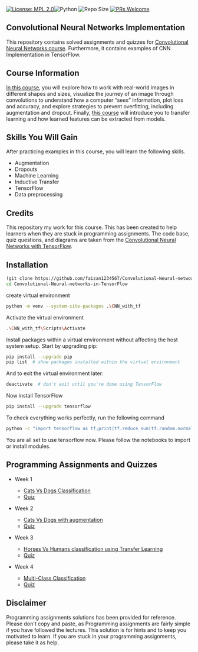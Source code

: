 

[![License: MPL 2.0](https://img.shields.io/badge/License-MPL%202.0-brightgreen.svg)](https://opensource.org/licenses/MPL-2.0)![Python](https://img.shields.io/badge/python-3.6-blue.svg)
![Repo Size](https://img.shields.io/github/repo-size/faizan1234567/Convolutional-Neural-networks-in-TensorFlow) 
[![PRs Welcome](https://img.shields.io/badge/PRs-welcome-brightgreen.svg?style=flat-square)](http://makeapullrequest.com)


## Convolutional Neural Networks Implementation
This repository contains solved assignments and quizzes for [Convolutional Neural Networks course](https://www.coursera.org/learn/convolutional-neural-networks-tensorflow).
Furthermore, it contains examples of CNN Implementation in TensorFlow.


## Course Information
[In this course](https://www.coursera.org/learn/convolutional-neural-networks-tensorflow), you will explore how to work with real-world
images in different shapes and sizes, visualize the
journey of an image through convolutions to
understand how a computer “sees” information,
plot loss and accuracy, and explore strategies
to prevent overfitting, including augmentation
and dropout. Finally, [this course](https://www.coursera.org/learn/convolutional-neural-networks-tensorflow) will
introduce you to transfer
learning and how learned features can be
extracted from models. 

## Skills You Will Gain
After practicing examples in this course, you will learn the following skills.

- Augmentation
- Dropouts
- Machine Learning
- Inductive Transfer
- TensorFlow
- Data preprocessing


## Credits
This repository my work for this course. This has
been created to help learners when they are stuck in programming assignments. The code base, quiz questions, and  diagrams are taken from the [Convolutional Neural Networks with TensorFlow](https://www.coursera.org/learn/convolutional-neural-networks-tensorflow).




## Installation
```bash
!git clone https://github.com/faizan1234567/Convolutional-Neural-networks-in-TensorFlow
cd Convolutional-Neural-networks-in-TensorFlow
``` 
create virtual environment
```bash
python -m venv --system-site-packages .\CNN_with_tf
```
Activate the virtual environment
 ```bash
.\CNN_with_tf\Scripts\Activate
 ```
 Install packages within a virtual environment without affecting the host system setup. Start by upgrading pip:
 ```bash
 pip install --upgrade pip
 pip list  # show packages installed within the virtual environment
 ```
 And to exit the virtual environment later:
```bash
deactivate  # don't exit until you're done using TensorFlow
 ```
 Now install TensorFlow
 ```bash
 pip install --upgrade tensorflow
  ```
To check everything works perfectly, run the following command
```bash
python -c "import tensorflow as tf;print(tf.reduce_sum(tf.random.normal([1000, 1000])))"
 ```
You are all set to use tensorflow now. Please follow the notebooks to import or install modules.





## Programming Assignments and Quizzes 
- Week 1 
  
  - [Cats Vs Dogs Classification](https://github.com/faizan1234567/Convolutional-Neural-networks-in-TensorFlow/blob/main/week1/Exercise_1_Cats_vs_Dogs_Question-FINAL.ipynb)
  - [Quiz](https://github.com/faizan1234567/Convolutional-Neural-networks-in-TensorFlow/tree/main/week1/quiz)

- Week 2
  
  - [Cats Vs Dogs with augmentation](https://github.com/faizan1234567/Convolutional-Neural-networks-in-TensorFlow/blob/main/week2/Exercise_2_Cats_vs_Dogs_using_augmentation_Question-FINAL.ipynb)
  - [Quiz](https://github.com/faizan1234567/Convolutional-Neural-networks-in-TensorFlow/tree/main/week2/quiz)

- Week 3

  - [Horses Vs Humans classification using Transfer Learning](https://github.com/faizan1234567/Convolutional-Neural-networks-in-TensorFlow/blob/main/week3/Exercise_3_Horses_vs_humans_using_Transfer_Learning_Question-FINAL.ipynb)
  - [Quiz](https://github.com/faizan1234567/Convolutional-Neural-networks-in-TensorFlow/tree/main/week3/quiz)

- Week 4

  - [Multi-Class Classification](https://github.com/faizan1234567/Convolutional-Neural-networks-in-TensorFlow/blob/main/week4/Exercise_4_Multi_class_classifier_Question-FINAL.ipynb)
  - [Quiz](https://github.com/faizan1234567/Convolutional-Neural-networks-in-TensorFlow/tree/main/week4/quiz)
  
## Disclaimer
Programming assignments solutions has been provided for reference.
Please don't copy and paste, as Programming assignments are fairly simple if you have followed 
the lectures. This solution is for hints and to keep you motivated to learn. If you are stuck in your 
programming assignments, please take it as help.